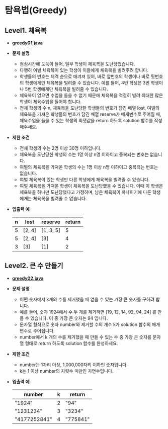 # 탐욕법(Greedy)

## Level1. 체육복

- **[greedy01.java](https://github.com/krhong23/programmers-algorithm/blob/master/Greddy/greedy01.java)**
- **문제 설명**
  - 점심시간에 도둑이 들어, 일부 학생이 체육복을 도난당했습니다.
  - 다행히 여벌 체육복이 있는 학생이 이들에게 체육복을 빌려주려 합니다.
  - 학생들의 번호는 체격 순으로 매겨져 있어, 바로 앞번호의 학생이나 바로 뒷번호의 학생에게만 체육복을 빌려줄 수 있습니다. 예를 들어, 4번 학생은 3번 학생이나 5번 학생에게만 체육복을 빌려줄 수 있습니다.
  - 체육복이 없으면 수업을 들을 수 없기 때문에 체육복을 적절히 빌려 최대한 많은 학생이 체육수업을 들어야 합니다.
  - 전체 학생의 수 n, 체육복을 도난당한 학생들의 번호가 담긴 배열 lost, 여벌의 체육복을 가져온 학생들의 번호가 담긴 배열 reserve가 매개변수로 주어질 때, 체육수업을 들을 수 있는 학생의 최댓값을 return 하도록 solution 함수를 작성해주세요.
- **제한 조건**
  - 전체 학생의 수는 2명 이상 30명 이하입니다.
  - 체육복을 도난당한 학생의 수는 1명 이상 n명 이하이고 중복되는 번호는 없습니다.
  - 여벌의 체육복을 가져온 학생의 수는 1명 이상 n명 이하이고 중복되는 번호는 없습니다.
  - 여벌 체육복이 있는 학생만 다른 학생에게 체육복을 빌려줄 수 있습니다.
  - 여벌 체육복을 가져온 학생이 체육복을 도난당했을 수 있습니다. 이때 이 학생은 체육복을 하나만 도난당했다고 가정하며, 남은 체육복이 하나이기에 다른 학생에게는 체육복을 빌려줄 수 없습니다.

- **입출력 예**

    | n    | lost   | reserve   | return |
    | ---- | ------ | --------- | ------ |
    | 5    | [2, 4] | [1, 3, 5] | 5      |
    | 5    | [2, 4] | [3]       | 4      |
    | 3    | [3]    | [1]       | 2      |


## Level2. 큰 수 만들기

- **[greedy02.java](https://github.com/krhong23/programmers-algorithm/blob/master/Greddy/greedy02.java)**
- **문제 설명**
  - 어떤 숫자에서 k개의 수를 제거했을 때 얻을 수 있는 가장 큰 숫자를 구하려 합니다.
  - 예를 들어, 숫자 1924에서 수 두 개를 제거하면 [19, 12, 14, 92, 94, 24] 를 만들 수 있습니다. 이 중 가장 큰 숫자는 94 입니다.
  - 문자열 형식으로 숫자 number와 제거할 수의 개수 k가 solution 함수의 매개변수로 주어집니다.
  - number에서 k 개의 수를 제거했을 때 만들 수 있는 수 중 가장 큰 숫자를 문자열 형태로 return 하도록 solution 함수를 완성하세요.
- **제한 조건**
  - number는 1자리 이상, 1,000,000자리 이하인 숫자입니다.
  - k는 1 이상 number의 자릿수 미만인 자연수입니다.

- **입출력 예**

    | number       | k    | return   |
    | ------------ | ---- | -------- |
    | "1924"       | 2    | "94"     |
    | "1231234"    | 3    | "3234"   |
    | "4177252841" | 4    | "775841" |